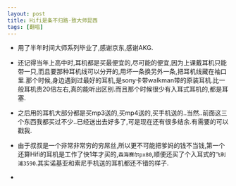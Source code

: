 ```yaml
---
layout: post
title: Hifi是条不归路-致大师昆西
tags: [翻唱]
---
```

* 用了半年时间大师系列毕业了,感谢京东,感谢AKG.

* 还记得当年上高中时,耳机都是买最便宜的,尽可能的便宜,因为上课戴耳机只能带一只,而且要那种耳机线可以分开的,用坏一条换另外一条,把耳机线藏在袖口里.那个时候,身边遇到过最好的耳机,是sony卡带walkman带的原装耳机.比一般耳机贵20倍左右,真的能听出区别.而且那个时候很少有入耳式耳机的,都是耳塞.

* 之后用的耳机大部分都是买mp3送的,买mp4送的,买手机送的..当然..前面这三个东西我都买过不少..已经送出去好多了,可是现在还有很多结余.有需要的可以戳我.

* 由于叔叔是一个非常非常穷的穷屌丝,所以更不可能把爹妈的钱不当钱,第一个还算Hifi的耳机是工作了快1年才买的,`森海赛尔px80`,顺便还买了个入耳式的`飞利浦3590`.其实诺基亚和索尼手机送的耳机都还不错的样子.

* 


